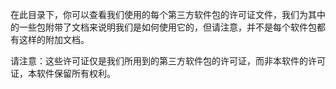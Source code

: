 在此目录下，你可以查看我们使用的每个第三方软件包的许可证文件，我们为其中的一些包附带了文档来说明我们是如何使用它的，但请注意，并不是每个软件包都有这样的附加文档。

请注意：这些许可证仅是我们所用到的第三方软件包的许可证，而非本软件的许可证，本软件保留所有权利。
